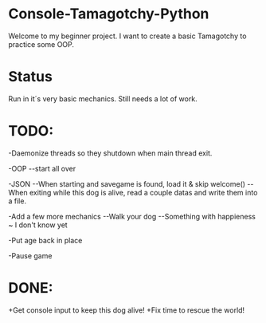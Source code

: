# Console-Tamagotchy-Python
Welcome to my beginner project.
I want to create a basic Tamagotchy to practice some OOP.


# Status
Run in it´s very basic mechanics.
Still needs a lot of work.


# TODO:
-Daemonize threads so they shutdown when main thread exit.

-OOP
--start all over

-JSON
--When starting and savegame is found, load it & skip welcome()
--When exiting while this dog is alive, read a couple datas and write them into a file.

-Add a few more mechanics
--Walk your dog
--Something with happieness ~ I don't know yet

-Put age back in place

-Pause game


# DONE:
+Get console input to keep this dog alive!
+Fix time to rescue the world!

